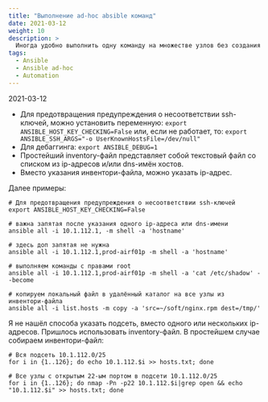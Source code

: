 ```yaml
---
title: "Выполнение ad-hoc absible команд"
date: 2021-03-12
weight: 10
description: >
  Иногда удобно выполнить одну команду на множестве узлов без создания отдельного ansible playbook'а.
tags:
  - Ansible
  - Ansible ad-hoc
  - Automation
---
```


2021-03-12

- Для предотвращения предупреждения о несоответствии ssh-ключей, можно установить переменную:
`export ANSIBLE_HOST_KEY_CHECKING=False`
или, если не работает, то:
`export ANSIBLE_SSH_ARGS="-o UserKnownHostsFile=/dev/null"`
- Для дебаггинга:
`export ANSIBLE_DEBUG=1`
- Простейший inventory-файл представляет собой текстовый файл со списком из ip-адресов и/или dns-имён хостов.
- Вместо указания инвентори-файла, можно указать ip-адрес.

Далее примеры:
```
# Для предотвращения предупреждения о несоответствии ssh-ключей
export ANSIBLE_HOST_KEY_CHECKING=False
 
# важна запятая после указания одного ip-адреса или dns-имени
ansible all -i 10.1.112.1, -m shell -a 'hostname'
 
# здесь доп запятая не нужна
ansible all -i 10.1.112.1,prod-airf01p -m shell -a 'hostname'
 
# выполняем команды с правами root
ansible all -i 10.1.112.1,prod-airf01p -m shell -a 'cat /etc/shadow' --become
 
# копируем локальный файл в удалённый каталог на все узлы из инвентори-файла
ansible all -i list.hosts -m copy -a 'src=~/soft/nginx.rpm dest=/tmp/'
```

Я не нашёл способа указать подсеть, вместо одного или нескольких ip-адресов. Пришлось использовать inventory-файл. В простейшем случае собираем инвентори-файл:
```
# Вся подсеть 10.1.112.0/25
for i in {1..126}; do echo 10.1.112.$i >> hosts.txt; done
 
# Все узлы с открытым 22-ым портом в подсети 10.1.112.0/25
for i in {1..126}; do nmap -Pn -p22 10.1.112.$i|grep open && echo "10.1.112.$i" >> hosts.txt; done
```
